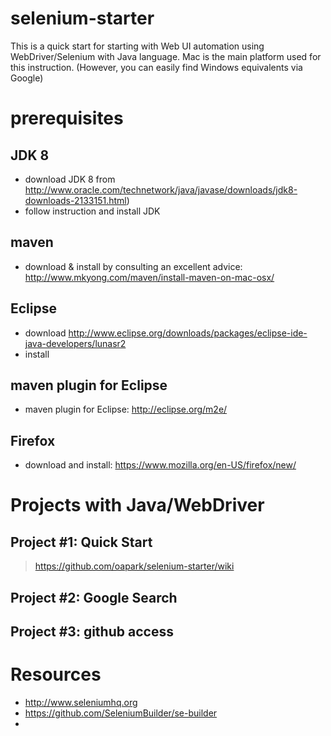 # selenium-starter
This is a quick start for starting with Web UI automation using WebDriver/Selenium with Java language.
Mac is the main platform used for this instruction. (However, you can easily find Windows equivalents via Google)

# prerequisites

## JDK 8

* download JDK 8 from http://www.oracle.com/technetwork/java/javase/downloads/jdk8-downloads-2133151.html)
* follow instruction and install JDK

## maven
* download & install by consulting an excellent advice: http://www.mkyong.com/maven/install-maven-on-mac-osx/

## Eclipse
* download http://www.eclipse.org/downloads/packages/eclipse-ide-java-developers/lunasr2
* install

## maven plugin for Eclipse
* maven plugin for Eclipse: http://eclipse.org/m2e/

## Firefox
* download and install: https://www.mozilla.org/en-US/firefox/new/

# Projects with Java/WebDriver

## Project #1: Quick Start
> https://github.com/oapark/selenium-starter/wiki

## Project #2: Google Search

## Project #3: github access

# Resources
* http://www.seleniumhq.org
* https://github.com/SeleniumBuilder/se-builder
* 


